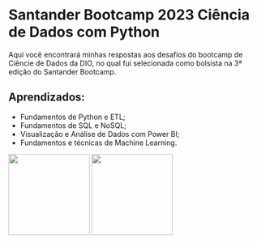 # Santander Bootcamp 2023 Ciência de Dados com Python

Aqui você encontrará minhas respostas aos desafios do bootcamp de Ciêncie de Dados da DIO, no qual fui selecionada como bolsista na 3ª edição do Santander Bootcamp.

## Aprendizados:

- Fundamentos de Python e ETL;
- Fundamentos de SQL e NoSQL;
- Visualização e Análise de Dados com Power BI;
- Fundamentos e técnicas de Machine Learning.

<img src="https://lp.dio.me/wp-content/uploads/2023/05/BADGE_LUZ-4.png" width=160>   <img src="https://hermes.dio.me/tracks/03253ff0-95b9-4904-84e7-2063e9d6cb26.png" width=160>
